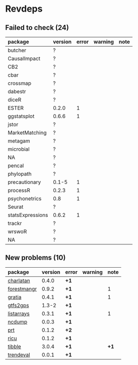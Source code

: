 # Revdeps

## Failed to check (24)

|package          |version |error |warning |note |
|:----------------|:-------|:-----|:-------|:----|
|butcher          |?       |      |        |     |
|CausalImpact     |?       |      |        |     |
|CB2              |?       |      |        |     |
|cbar             |?       |      |        |     |
|crossmap         |?       |      |        |     |
|dabestr          |?       |      |        |     |
|diceR            |?       |      |        |     |
|ESTER            |0.2.0   |1     |        |     |
|ggstatsplot      |0.6.6   |1     |        |     |
|jstor            |?       |      |        |     |
|MarketMatching   |?       |      |        |     |
|metagam          |?       |      |        |     |
|microbial        |?       |      |        |     |
|NA               |?       |      |        |     |
|pencal           |?       |      |        |     |
|phylopath        |?       |      |        |     |
|precautionary    |0.1-5   |1     |        |     |
|processR         |0.2.3   |1     |        |     |
|psychonetrics    |0.8     |1     |        |     |
|Seurat           |?       |      |        |     |
|statsExpressions |0.6.2   |1     |        |     |
|trackr           |?       |      |        |     |
|wrswoR           |?       |      |        |     |
|NA               |?       |      |        |     |

## New problems (10)

|package                                |version |error  |warning |note   |
|:--------------------------------------|:-------|:------|:-------|:------|
|[charlatan](problems.md#charlatan)     |0.4.0   |__+1__ |        |       |
|[forestmangr](problems.md#forestmangr) |0.9.2   |__+1__ |        |1      |
|[gratia](problems.md#gratia)           |0.4.1   |__+1__ |        |1      |
|[gtfs2gps](problems.md#gtfs2gps)       |1.3-2   |__+1__ |        |       |
|[listarrays](problems.md#listarrays)   |0.3.1   |__+1__ |        |1      |
|[ncdump](problems.md#ncdump)           |0.0.3   |__+1__ |        |       |
|[prt](problems.md#prt)                 |0.1.2   |__+2__ |        |       |
|[ricu](problems.md#ricu)               |0.1.2   |__+1__ |        |       |
|[tibble](problems.md#tibble)           |3.0.4   |__+1__ |        |__+1__ |
|[trendeval](problems.md#trendeval)     |0.0.1   |__+1__ |        |       |

